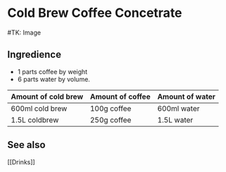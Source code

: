 # Cold Brew Coffee Concetrate
#TK: Image

## Ingredience
- 1 parts coffee by weight
- 6 parts water by volume.

| Amount of cold brew | Amount of coffee | Amount of water | 
| ------------------- | ---------------- | --------------- |
| 600ml cold brew     | 100g coffee      | 600ml water     |
| 1.5L coldbrew       | 250g coffee      | 1.5L water      |

## See also
[[Drinks]]